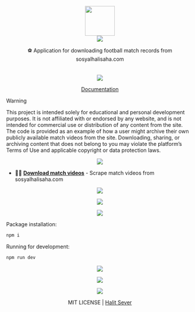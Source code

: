 <p align="center" class="logo-section">
<img src="https://assets.halit.org/api/public/dl/-09U0mC7?inline=true" height="80" width="80"/>
</br>

<img src="https://halitsever-api.vercel.app/api/repo-title?title=Halisaha+Downloader">

<p align="center">
⚽ Application for downloading football match records from sosyalhalisaha.com<br>

<br/>
<br/>
<img src="https://img.shields.io/github/sponsors/halitsever"/>
</p>

<p align="center">
<a align="center" href="#">Documentation</a>
  </p>
</p>

> [!WARNING]
> This project is intended solely for educational and personal development purposes. It is not affiliated with or endorsed by any website, and is not intended for commercial use or distribution of any content from the site.
> The code is provided as an example of how a user might archive their own publicly available match videos from the site. Downloading, sharing, or archiving content that does not belong to you may violate the platform’s Terms of Use and applicable copyright or data protection laws.

<p align="center">
<img src="https://halitsever-api.vercel.app/api/details"/>
</p>

- 🧑‍💻 [**Download match videos**](#) - Scrape match videos from sosyalhalisaha.com

<p align="center">
  <img src="https://assets.halit.org/api/public/dl/ymUJAb9O?inline=true"/>
</p>

<p align="center">
  <img src="https://assets.halit.org/api/public/dl/0ShCfddH?inline=true"/>
</p>

<p align="center" >
<img src="https://halitsever-api.vercel.app/api/installation"/>
</p>

Package installation:

```bash
npm i
```

Running for development:

```bash
npm run dev
```

<p align="center" href="https://github.com/halitsever/halisaha-downloader/issues">
<img src="https://halitsever-api.vercel.app/api/issue"/>
</p>

<p align="center">
<img src="https://halitsever-api.vercel.app/api/sponsor"/>
</p>

<p align="center">
<img src="https://halitsever-api.vercel.app/api/license"/>
</p>

<p align="center">
  MIT LICENSE | <a href="https://github.com/halitsever">Halit Sever</a>
</p>

